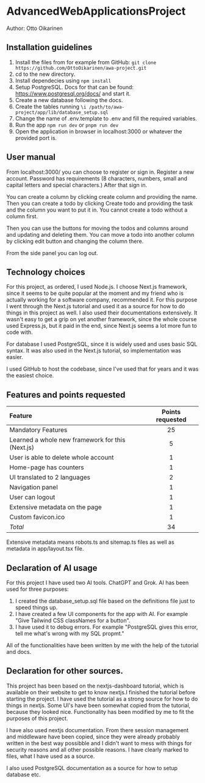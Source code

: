 # AdvancedWebApplicationsProject
Author: Otto Oikarinen

## Installation guidelines

1. Install the files from for example from GitHub: `git clone https://github.com/OttoOikarinen/awa-project.git`
2. cd to the new directory.
3. Install dependecies using `npm install`
4. Setup PostgreSQL. Docs for that can be found: https://www.postgresql.org/docs/ and start it. 
5. Create a new database following the docs. 
6. Create the tables running `\i /path/to/awa-project/app/lib/database_setup.sql`
7. Change the name of .env.template to .env and fill the required variables.
8. Run the app `npm run dev` or `pnpm run dev`
9. Open the application in browser in localhost:3000 or whatever the provided port is. 

## User manual

From localhost:3000/ you can choose to register or sign in. Register a new account. Password has requirements (8 characters, numbers, small and capital letters and special characters.) After that sign in.

You can create a column by clicking create column and providing the name. Then you can create a todo by clicking Create todo and providing the task and the column you want to put it in. You cannot create a todo without a column first.

Then you can use the buttons for moving the todos and columns around and updating and deleting them. You can move a todo into another column by clicking edit button and changing the column there.

From the side panel you can log out.

## Technology choices

For this project, as ordered, I used Node.js. I choose Next.js framework, since it seems to be quite popular at the moment and my friend who is actually working for a software company, recommended it. For this purpose I went through the Next.js tutorial and used it as a source for how to do things in this project as well. I also used their documentations extensively. It wasn't easy to get a grip on yet another framework, since the whole course used Express.js, but it paid in the end, since Next.js seems a lot more fun to code with. 

For database I used PostgreSQL, since it is widely used and uses basic SQL syntax. It was also used in the Next.js tutorial, so implementation was easier.

I used GitHub to host the codebase, since I've used that for years and it was the easiest choice.

## Features and points requested

| Feature | Points requested |
|:--------|:----------------:|
| Mandatory Features | 25 |
| Learned a whole new framework for this (Next.js) | 5 |
| User is able to delete whole account | 1 |
| Home-page has counters | 1 |
| UI translated to 2 languages | 2 |
| Navigation panel | 1 |
| User can logout | 1 |
| Extensive metadata on the page | 1 |
| Custom favicon.ico | 1 |
| *Total* | 34 |

Extensive metadata means robots.ts and sitemap.ts files as well as metadata in app/layout.tsx file. 


## Declaration of AI usage
For this project I have used two AI tools. ChatGPT and Grok. 
AI has been used for three purposes:
1. I created the database_setup.sql file based on the definitions file just to speed things up.
2. I have created a few UI components for the app with AI. For example "Give Tailwind CSS classNames for a button".
3. I have used it to debug errors. For example "PostgreSQL gives this error, tell me what's wrong with my SQL propmt."

All of the functionalities have been written by me with the help of the tutorial and docs.

## Declaration for other sources.

This project has been based on the nextjs-dashboard tutorial, which is available on their website to get to know nextjs.I finished the tutorial before starting the project. I have used the tutorial as a strong source for how to do things in nextjs. Some UI's have been somewhat copied from the tutorial, because they looked nice. Functionality has been modified by me to fit the purposes of this project.

I have also used nextjs documentation. From there session management and middleware have been copied, since they were already probably written in the best way possibble and I didn't want to mess with things for security reasons and all other possible reasons. I have clearly marked to files, what I have used as a source. 

I also used PostgreSQL documentation as a source for how to setup database etc.